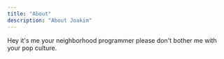 ```yaml
---
title: "About"
description: "About Joakim"
---
```

Hey it's me your neighborhood programmer please don't bother me with your pop culture.